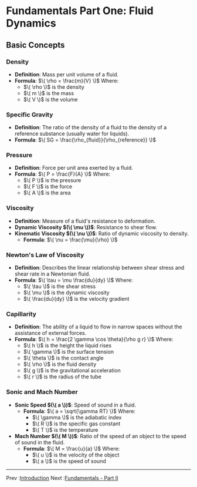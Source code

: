 # Fundamentals Part One: Fluid Dynamics

## Basic Concepts

### Density
- **Definition**: Mass per unit volume of a fluid.
- **Formula**: $\( \rho = \frac{m}{V} \)$
  Where:
  - $\( \rho \)$ is the density
  - $\( m \)$ is the mass
  - $\( V \)$ is the volume

### Specific Gravity
- **Definition**: The ratio of the density of a fluid to the density of a reference substance (usually water for liquids).
- **Formula**: $\( SG = \frac{\rho_{fluid}}{\rho_{reference}} \)$

### Pressure
- **Definition**: Force per unit area exerted by a fluid.
- **Formula**: $\( P = \frac{F}{A} \)$
  Where:
  - $\( P \)$ is the pressure
  - $\( F \)$ is the force
  - $\( A \)$ is the area

### Viscosity
- **Definition**: Measure of a fluid's resistance to deformation.
- **Dynamic Viscosity $(\( \mu \))$**: Resistance to shear flow.
- **Kinematic Viscosity $(\( \nu \))$**: Ratio of dynamic viscosity to density.
  - **Formula**: $\( \nu = \frac{\mu}{\rho} \)$

### Newton's Law of Viscosity
- **Definition**: Describes the linear relationship between shear stress and shear rate in a Newtonian fluid.
- **Formula**: $\( \tau = \mu \frac{du}{dy} \)$
  Where:
  - $\( \tau \)$ is the shear stress
  - $\( \mu \)$ is the dynamic viscosity
  - $\( \frac{du}{dy} \)$ is the velocity gradient

### Capillarity
- **Definition**: The ability of a liquid to flow in narrow spaces without the assistance of external forces.
- **Formula**: $\( h = \frac{2 \gamma \cos \theta}{\rho g r} \)$
  Where:
  - $\( h \)$ is the height the liquid rises
  - $\( \gamma \)$ is the surface tension
  - $\( \theta \)$ is the contact angle
  - $\( \rho \)$ is the fluid density
  - $\( g \)$ is the gravitational acceleration
  - $\( r \)$ is the radius of the tube

### Sonic and Mach Number
- **Sonic Speed $(\( a \))$**: Speed of sound in a fluid.
  - **Formula**: $\( a = \sqrt{\gamma RT} \)$
    Where:
    - $\( \gamma \)$ is the adiabatic index
    - $\( R \)$ is the specific gas constant
    - $\( T \)$ is the temperature
- **Mach Number $(\( M \))$**: Ratio of the speed of an object to the speed of sound in the fluid.
  - **Formula**: $\( M = \frac{u}{a} \)$
    Where:
    - $\( u \)$ is the velocity of the object
    - $\( a \)$ is the speed of sound

---

Prev :[Introduction](introduction.md)
Next :[Fundamentals - Part II](Fundamental_Part02.md)
